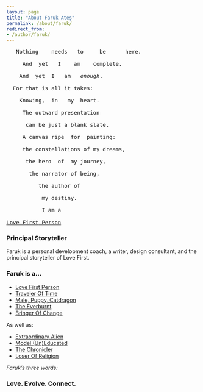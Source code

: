 ```yaml
---
layout: page
title: "About Faruk Ateş"
permalink: /about/faruk/
redirect_from:
- /author/faruk/
---
```


<pre>
   Nothing    needs   to     be      here.

     And  yet   I    am    complete.

    And  yet  I   am   <em>enough</em>.

  For that is all it takes:

    Knowing,  in   my  heart.

     The outward presentation

      can be just a blank slate.

     A canvas ripe  for  painting:

     the constellations of my dreams,

      the hero  of  my journey,

       the narrator of being,

          the author of

           my destiny.

           I am a

<a href="/about/faruk/love-first-person" class="asfat"><nobr>Love First</nobr> Person</a>
</pre>


### Principal Storyteller

Faruk is a personal development coach, a writer, design consultant, and the principal storyteller of Love First.


### Faruk is a…

* [Love First Person](/about/faruk/love-first-person)
* [Traveler Of Time](/about/faruk/time-traveler#asfat)
* [Male, Puppy, Catdragon](/about/faruk/three-gender-identities#asfat)
* [The Everburnt](/about/faruk/supernova#asfat)
* [Bringer Of Change](/about/faruk/bringer-of-change#asfat)

As well as:

* [Extraordinary Alien](/about/faruk/genius-visa#asfat)
* [Model (Un)Educated](/about/faruk/high-school-dropout#asfat)
* [The Chronicler](/about/faruk/chronicler#asfat)
* [Loser Of Religion](/about/faruk/religion#asfat)


<cite>Faruk’s <em>three words</em>:</cite>
### Love. Evolve. Connect.
